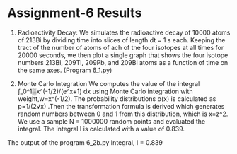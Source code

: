 # Assignment-6 Results
1. Radioactivity Decay:
We simulates the radioactive decay of 10000 atoms of 213Bi by dividing time into slices of length dt = 1 s each.
Keeping the tract of the number of atoms of ach of the four isotopes at all times for 20000 seconds, 
we then plot a single graph that shows the four isotope numbers 213Bi, 209Tl, 209Pb, and 209Bi atoms as a function of time on the same axes. (Program 6_1.py)
 
2.   Monte Carlo Integration
We computes the value of the integral ∫_0^1▒x^(-1/2)/(e^x+1) dx  using Monte Carlo integration with weight,w=x^(-1/2). 
The probability distributions p(x) is calculated as p=1/(2√x)  .Then the transformation formula is derived 
which generates random numbers between 0 and 1 from this distribution, which is   x=z^2. 
We use a sample N = 1000000 random points and evaluated the integral. The integral I is calculated with a value of 0.839.

The output of the program 6_2b.py 
Integral, I = 0.839
